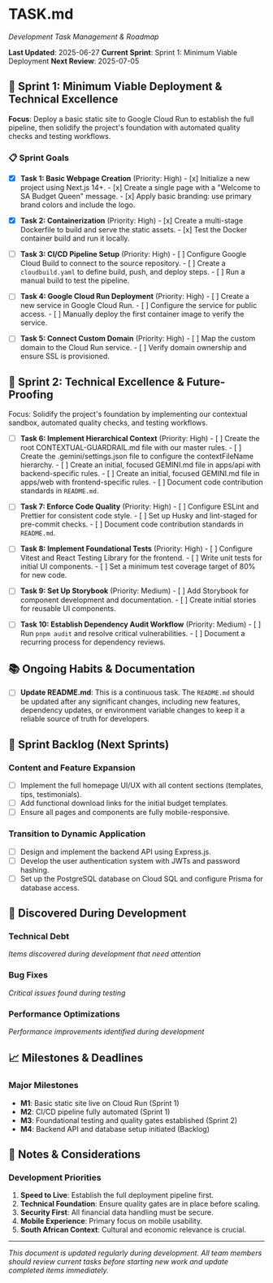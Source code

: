# TASK.md

*Development Task Management & Roadmap*

**Last Updated**: 2025-06-27
**Current Sprint**: Sprint 1: Minimum Viable Deployment
**Next Review**: 2025-07-05

## 🎯 Sprint 1: Minimum Viable Deployment & Technical Excellence

**Focus**: Deploy a basic static site to Google Cloud Run to establish the full pipeline, then solidify the project's foundation with automated quality checks and testing workflows.

### 📋 Sprint Goals

- [x] **Task 1: Basic Webpage Creation** (Priority: High)
      - [x] Initialize a new project using Next.js 14+.
      - [x] Create a single page with a "Welcome to SA Budget Queen" message.
      - [x] Apply basic branding: use primary brand colors and include the logo.

- [x] **Task 2: Containerization** (Priority: High)
      - [x] Create a multi-stage Dockerfile to build and serve the static assets.
      - [x] Test the Docker container build and run it locally.

- [ ] **Task 3: CI/CD Pipeline Setup** (Priority: High)
      - [ ] Configure Google Cloud Build to connect to the source repository.
      - [ ] Create a `cloudbuild.yaml` to define build, push, and deploy steps.
      - [ ] Run a manual build to test the pipeline.

- [ ] **Task 4: Google Cloud Run Deployment** (Priority: High)
      - [ ] Create a new service in Google Cloud Run.
      - [ ] Configure the service for public access.
      - [ ] Manually deploy the first container image to verify the service.

- [ ] **Task 5: Connect Custom Domain** (Priority: High)
      - [ ] Map the custom domain to the Cloud Run service.
      - [ ] Verify domain ownership and ensure SSL is provisioned.

## 📅 Sprint 2: Technical Excellence & Future-Proofing

Focus: Solidify the project's foundation by implementing our contextual sandbox, automated quality checks, and testing workflows.

- [ ] **Task 6: Implement Hierarchical Context** (Priority: High)
      - [ ] Create the root CONTEXTUAL-GUARDRAIL.md file with our master rules.
      - [ ] Create the .gemini/settings.json file to configure the contextFileName hierarchy.
      - [ ] Create an initial, focused GEMINI.md file in apps/api with backend-specific rules.
      - [ ] Create an initial, focused GEMINI.md file in apps/web with frontend-specific rules.
      - [ ] Document code contribution standards in `README.md`.

- [ ] **Task 7: Enforce Code Quality** (Priority: High)
      - [ ] Configure ESLint and Prettier for consistent code style.
      - [ ] Set up Husky and lint-staged for pre-commit checks.
      - [ ] Document code contribution standards in `README.md`.

- [ ] **Task 8: Implement Foundational Tests** (Priority: High)
      - [ ] Configure Vitest and React Testing Library for the frontend.
      - [ ] Write unit tests for initial UI components.
      - [ ] Set a minimum test coverage target of 80% for new code.

- [ ] **Task 9: Set Up Storybook** (Priority: Medium)
      - [ ] Add Storybook for component development and documentation.
      - [ ] Create initial stories for reusable UI components.

- [ ] **Task 10: Establish Dependency Audit Workflow** (Priority: Medium)
      - [ ] Run `pnpm audit` and resolve critical vulnerabilities.
      - [ ] Document a recurring process for dependency reviews.

## 📚 Ongoing Habits & Documentation

- [ ] **Update README.md**: This is a continuous task. The `README.md` should be updated after any significant changes, including new features, dependency updates, or environment variable changes to keep it a reliable source of truth for developers.

## 📅 Sprint Backlog (Next Sprints)

### Content and Feature Expansion

- [ ] Implement the full homepage UI/UX with all content sections (templates, tips, testimonials).
- [ ] Add functional download links for the initial budget templates.
- [ ] Ensure all pages and components are fully mobile-responsive.

### Transition to Dynamic Application

- [ ] Design and implement the backend API using Express.js.
- [ ] Develop the user authentication system with JWTs and password hashing.
- [ ] Set up the PostgreSQL database on Cloud SQL and configure Prisma for database access.

## 🐛 Discovered During Development

### Technical Debt

*Items discovered during development that need attention*

### Bug Fixes

*Critical issues found during testing*

### Performance Optimizations

*Performance improvements identified during development*

## 📈 Milestones & Deadlines

### Major Milestones

- **M1**: Basic static site live on Cloud Run (Sprint 1)
- **M2**: CI/CD pipeline fully automated (Sprint 1)
- **M3**: Foundational testing and quality gates established (Sprint 2)
- **M4**: Backend API and database setup initiated (Backlog)

## 📝 Notes & Considerations

### Development Priorities

1. **Speed to Live**: Establish the full deployment pipeline first.
2. **Technical Foundation**: Ensure quality gates are in place before scaling.
3. **Security First**: All financial data handling must be secure.
4. **Mobile Experience**: Primary focus on mobile usability.
5. **South African Context**: Cultural and economic relevance is crucial.

---

*This document is updated regularly during development. All team members should review current tasks before starting new work and update completed items immediately.*
